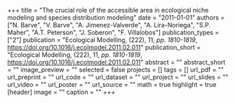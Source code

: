 +++
title = "The crucial role of the accessible area in ecological niche modeling and species distribution modeling"
date = "2011-01-01"
authors = ["N. Barve", "V. Barve", "A. Jimenez-Valverde", "A. Lira-Noriega", "S.P. Maher", "A.T. Peterson", "J. Soberon", "F. Villalobos"]
publication_types = ["2"]
publication = "Ecological Modelling, (222), 11, _pp. 1810-1819_, https://doi.org/10.1016/j.ecolmodel.2011.02.011"
publication_short = "Ecological Modelling, (222), 11, _pp. 1810-1819_, https://doi.org/10.1016/j.ecolmodel.2011.02.011"
abstract = ""
abstract_short = ""
image_preview = ""
selected = false
projects = []
tags = []
url_pdf = ""
url_preprint = ""
url_code = ""
url_dataset = ""
url_project = ""
url_slides = ""
url_video = ""
url_poster = ""
url_source = ""
math = true
highlight = true
[header]
image = ""
caption = ""
+++
